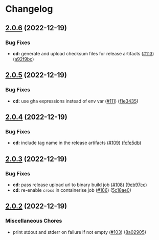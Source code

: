 # Changelog

## [2.0.6](https://github.com/hendrikmaus/helm-templexer/compare/v2.0.5...v2.0.6) (2022-12-19)


### Bug Fixes

* **cd:** generate and upload checksum files for release artifacts ([#113](https://github.com/hendrikmaus/helm-templexer/issues/113)) ([a92f9bc](https://github.com/hendrikmaus/helm-templexer/commit/a92f9bcfa29e450013d0097b944d9be96b5757c6))

## [2.0.5](https://github.com/hendrikmaus/helm-templexer/compare/v2.0.4...v2.0.5) (2022-12-19)


### Bug Fixes

* **cd:** use gha expressions instead of env var ([#111](https://github.com/hendrikmaus/helm-templexer/issues/111)) ([f1e3435](https://github.com/hendrikmaus/helm-templexer/commit/f1e34356a8cea00e5da3cbb4f76cd33185b63e05))

## [2.0.4](https://github.com/hendrikmaus/helm-templexer/compare/v2.0.3...v2.0.4) (2022-12-19)


### Bug Fixes

* **cd:** include tag name in the release artifacts ([#109](https://github.com/hendrikmaus/helm-templexer/issues/109)) ([fcfe5db](https://github.com/hendrikmaus/helm-templexer/commit/fcfe5db3403dd32ff13a425819ebbf059b28276e))

## [2.0.3](https://github.com/hendrikmaus/helm-templexer/compare/v2.0.2...v2.0.3) (2022-12-19)


### Bug Fixes

* **cd:** pass release upload url to binary build job ([#108](https://github.com/hendrikmaus/helm-templexer/issues/108)) ([9eb97cc](https://github.com/hendrikmaus/helm-templexer/commit/9eb97ccfc3691482c6af46b595b4fa004fdc6e06))
* **cd:** re-enable `cross` in containerise job ([#106](https://github.com/hendrikmaus/helm-templexer/issues/106)) ([5c18ae0](https://github.com/hendrikmaus/helm-templexer/commit/5c18ae07d692405ef9912943d9fdd7b0b0dd668d))

## [2.0.2](https://github.com/hendrikmaus/helm-templexer/compare/2.0.1...v2.0.2) (2022-12-19)


### Miscellaneous Chores

* print stdout and stderr on failure if not empty ([#103](https://github.com/hendrikmaus/helm-templexer/issues/103)) ([8a02905](https://github.com/hendrikmaus/helm-templexer/commit/8a02905dd0bbc51399b57e35ff60d4c054eb2f91))
